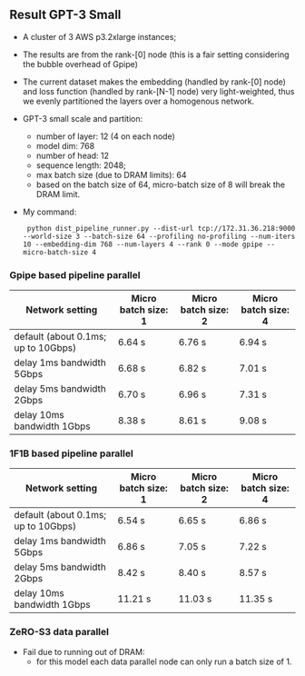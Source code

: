 ## Result GPT-3 Small  

- A cluster of 3 AWS p3.2xlarge instances;

- The results are from the rank-[0] node (this is a fair setting considering the bubble overhead of Gpipe)

- The current dataset makes the embedding (handled by rank-[0] node) and loss function (handled by rank-[N-1] node) very light-weighted, thus we evenly partitioned the layers over a homogenous network.
   
- GPT-3 small scale and partition:

  - number of layer: 12 (4 on each node) 
  - model dim: 768
  - number of head: 12
  - sequence length: 2048;
  - max batch size (due to DRAM limits): 64
  - based on the batch size of 64, micro-batch size of 8 will break the DRAM limit. 

- My command:

       python dist_pipeline_runner.py --dist-url tcp://172.31.36.218:9000 --world-size 3 --batch-size 64 --profiling no-profiling --num-iters 10 --embedding-dim 768 --num-layers 4 --rank 0 --mode gpipe --micro-batch-size 4

### Gpipe based pipeline parallel
| Network setting                     | Micro batch size: 1 | Micro batch size: 2 | Micro batch size: 4 |
|-------------------------------------|--------------------|---------------------|---------------------|
| default (about 0.1ms; up to 10Gbps) | 6.64 s             | 6.76 s              | 6.94 s              |
| delay 1ms  bandwidth 5Gbps          | 6.68 s             | 6.82 s              | 7.01 s              |
| delay 5ms  bandwidth 2Gbps          | 6.70 s             | 6.96 s              | 7.31 s              |
| delay 10ms  bandwidth 1Gbps         | 8.38 s             | 8.61 s              | 9.08 s              |

### 1F1B based pipeline parallel
| Network setting                     | Micro batch size: 1 | Micro batch size: 2 | Micro batch size: 4 |
|-------------------------------------|---------------------|---------------------|---------------------|
| default (about 0.1ms; up to 10Gbps) | 6.54 s              | 6.65 s              | 6.86 s              |
| delay 1ms  bandwidth 5Gbps          | 6.86 s              | 7.05 s              | 7.22 s              |
| delay 5ms  bandwidth 2Gbps          | 8.42 s              | 8.40 s              | 8.57 s              |
| delay 10ms  bandwidth 1Gbps         | 11.21 s             | 11.03 s             | 11.35 s             |

### ZeRO-S3 data parallel

- Fail due to running out of DRAM: 
  - for this model each data parallel node can only run a batch size of 1.
